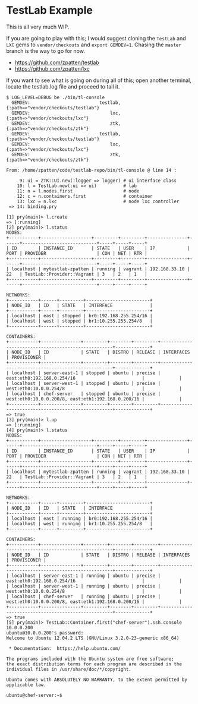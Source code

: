 # TestLab Example

This is all very much WIP.

If you are going to play with this; I would suggest cloning the `TestLab` and `LXC` gems to `vendor/checkouts` and `export GEMDEV=1`.  Chasing the `master` branch is the way to go for now.

* https://github.com/zpatten/testlab
* https://github.com/zpatten/lxc

If you want to see what is going on during all of this; open another terminal, locate the testlab.log file and proceed to tail it.

    $ LOG_LEVEL=DEBUG be ./bin/tl-console
      GEMDEV:                          testlab, {:path=>"vendor/checkouts/testlab"}
      GEMDEV:                              lxc, {:path=>"vendor/checkouts/lxc"}
      GEMDEV:                              ztk, {:path=>"vendor/checkouts/ztk"}
      GEMDEV:                          testlab, {:path=>"vendor/checkouts/testlab"}
      GEMDEV:                              lxc, {:path=>"vendor/checkouts/lxc"}
      GEMDEV:                              ztk, {:path=>"vendor/checkouts/ztk"}

    From: /home/zpatten/code/testlab-repo/bin/tl-console @ line 14 :

         9: ui = ZTK::UI.new(:logger => logger) # ui interface class
        10: l = TestLab.new(:ui => ui)          # lab
        11: n = l.nodes.first                   # node
        12: c = n.containers.first              # container
        13: lxc = n.lxc                         # node lxc controller
     => 14: binding.pry

    [1] pry(main)> l.create
    => [:running]
    [2] pry(main)> l.status
    NODES:
    +-----------+-------------------+---------+---------+---------------+------+----------------------------+-----+-----+-----+
    | ID        | INSTANCE_ID       | STATE   | USER    | IP            | PORT | PROVIDER                   | CON | NET | RTR |
    +-----------+-------------------+---------+---------+---------------+------+----------------------------+-----+-----+-----+
    | localhost | mytestlab-zpatten | running | vagrant | 192.168.33.10 | 22   | TestLab::Provider::Vagrant | 3   | 2   | 1   |
    +-----------+-------------------+---------+---------+---------------+------+----------------------------+-----+-----+-----+

    NETWORKS:
    +-----------+------+---------+------------------------+
    | NODE_ID   | ID   | STATE   | INTERFACE              |
    +-----------+------+---------+------------------------+
    | localhost | east | stopped | br0:192.168.255.254/16 |
    | localhost | west | stopped | br1:10.255.255.254/8   |
    +-----------+------+---------+------------------------+

    CONTAINERS:
    +-----------+---------------+---------+--------+---------+----------------------------------------------------+-------------+
    | NODE_ID   | ID            | STATE   | DISTRO | RELEASE | INTERFACES                                         | PROVISIONER |
    +-----------+---------------+---------+--------+---------+----------------------------------------------------+-------------+
    | localhost | server-east-1 | stopped | ubuntu | precise | east:eth0:192.168.0.254/16                         |             |
    | localhost | server-west-1 | stopped | ubuntu | precise | west:eth0:10.0.0.254/8                             |             |
    | localhost | chef-server   | stopped | ubuntu | precise | west:eth0:10.0.0.200/8, east:eth1:192.168.0.200/16 |             |
    +-----------+---------------+---------+--------+---------+----------------------------------------------------+-------------+
    => true
    [3] pry(main)> l.up
    => [:running]
    [4] pry(main)> l.status
    NODES:
    +-----------+-------------------+---------+---------+---------------+------+----------------------------+-----+-----+-----+
    | ID        | INSTANCE_ID       | STATE   | USER    | IP            | PORT | PROVIDER                   | CON | NET | RTR |
    +-----------+-------------------+---------+---------+---------------+------+----------------------------+-----+-----+-----+
    | localhost | mytestlab-zpatten | running | vagrant | 192.168.33.10 | 22   | TestLab::Provider::Vagrant | 3   | 2   | 1   |
    +-----------+-------------------+---------+---------+---------------+------+----------------------------+-----+-----+-----+

    NETWORKS:
    +-----------+------+---------+------------------------+
    | NODE_ID   | ID   | STATE   | INTERFACE              |
    +-----------+------+---------+------------------------+
    | localhost | east | running | br0:192.168.255.254/16 |
    | localhost | west | running | br1:10.255.255.254/8   |
    +-----------+------+---------+------------------------+

    CONTAINERS:
    +-----------+---------------+---------+--------+---------+----------------------------------------------------+-------------+
    | NODE_ID   | ID            | STATE   | DISTRO | RELEASE | INTERFACES                                         | PROVISIONER |
    +-----------+---------------+---------+--------+---------+----------------------------------------------------+-------------+
    | localhost | server-east-1 | running | ubuntu | precise | east:eth0:192.168.0.254/16                         |             |
    | localhost | server-west-1 | running | ubuntu | precise | west:eth0:10.0.0.254/8                             |             |
    | localhost | chef-server   | running | ubuntu | precise | west:eth0:10.0.0.200/8, east:eth1:192.168.0.200/16 |             |
    +-----------+---------------+---------+--------+---------+----------------------------------------------------+-------------+
    => true
    [5] pry(main)> TestLab::Container.first("chef-server").ssh.console
    10.0.0.200
    ubuntu@10.0.0.200's password:
    Welcome to Ubuntu 12.04.2 LTS (GNU/Linux 3.2.0-23-generic x86_64)

     * Documentation:  https://help.ubuntu.com/

    The programs included with the Ubuntu system are free software;
    the exact distribution terms for each program are described in the
    individual files in /usr/share/doc/*/copyright.

    Ubuntu comes with ABSOLUTELY NO WARRANTY, to the extent permitted by
    applicable law.

    ubuntu@chef-server:~$
